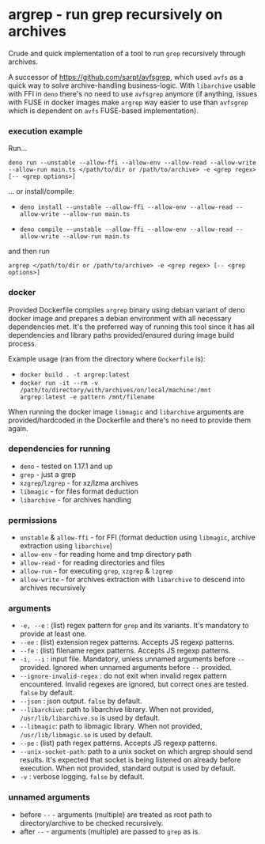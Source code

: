 # argrep - run grep recursively on archives

Crude and quick implementation of a tool to run `grep` recursively through
archives.

A successor of https://github.com/sarpt/avfsgrep, which used `avfs` as a quick
way to solve archive-handling business-logic. With `libarchive` usable with FFI
in `deno` there's no need to use `avfsgrep` anymore (if anything, issues with
FUSE in docker images make `argrep` way easier to use than `avfsgrep` which is
dependent on `avfs` FUSE-based implementation).

### execution example

Run...

`deno run --unstable --allow-ffi --allow-env --allow-read --allow-write --allow-run main.ts </path/to/dir or /path/to/archive> -e <grep regex> [-- <grep options>]`

... or install/compile:

- `deno install --unstable --allow-ffi --allow-env --allow-read --allow-write --allow-run main.ts`

- `deno compile --unstable --allow-ffi --allow-env --allow-read --allow-write --allow-run main.ts`

and then run

`argrep </path/to/dir or /path/to/archive> -e <grep regex> [-- <grep options>]`

### docker

Provided Dockerfile compiles `argrep` binary using debian variant of deno docker
image and prepares a debian environment with all necessary dependencies met.
It's the preferred way of running this tool since it has all dependencies and
library paths provided/ensured during image build process.

Example usage (ran from the directory where `Dockerfile` is):

- `docker build . -t argrep:latest`
- `docker run -it --rm -v /path/to/directory/with/archives/on/local/machine:/mnt argrep:latest -e pattern /mnt/filename`

When running the docker image `libmagic` and `libarchive` arguments are
provided/hardcoded in the Dockerfile and there's no need to provide them again.

### dependencies for running

- `deno` - tested on 1.17.1 and up
- `grep` - just a grep
- `xzgrep`/`lzgrep` - for xz/lzma archives
- `libmagic` - for files format deduction
- `libarchive` - for archives handling

### permissions

- `unstable` & `allow-ffi` - for FFI (format deduction using `libmagic`, archive
  extraction using `libarchive`)
- `allow-env` - for reading home and tmp directory path
- `allow-read` - for reading directories and files
- `allow-run` - for executing `grep`, `xzgrep` & `lzgrep`
- `allow-write` - for archives extraction with `libarchive` to descend into
  archives recursively

### arguments

- `-e, --e` : (list) regex pattern for `grep` and its variants. It's mandatory
  to provide at least one.
- `--ee` : (list) extension regex patterns. Accepts JS regexp patterns.
- `--fe` : (list) filename regex patterns. Accepts JS regexp patterns.
- `-i, --i` : input file. Mandatory, unless unnamed arguments before `--`
  provided. Ignored when unnamed arguments before `--` provided.
- `--ignore-invalid-regex` : do not exit when invalid regex pattern encountered.
  Invalid regexes are ignored, but correct ones are tested. `false` by default.
- `--json` : json output. `false` by default.
- `--libarchive`: path to libarchive library. When not provided,
  `/usr/lib/libarchive.so` is used by default.
- `--libmagic`: path to libmagic library. When not provided,
  `/usr/lib/libmagic.so` is used by default.
- `--pe` : (list) path regex patterns. Accepts JS regexp patterns.
- `--unix-socket-path`: path to a unix socket on which argrep should send
  results. It's expected that socket is being listened on already before
  execution. When not provided, standard output is used by default.
- `-v` : verbose logging. `false` by default.

### unnamed arguments

- before `--` - arguments (multiple) are treated as root path to
  directory/archive to be checked recursively.
- after `--` - arguments (multiple) are passed to `grep` as is.
